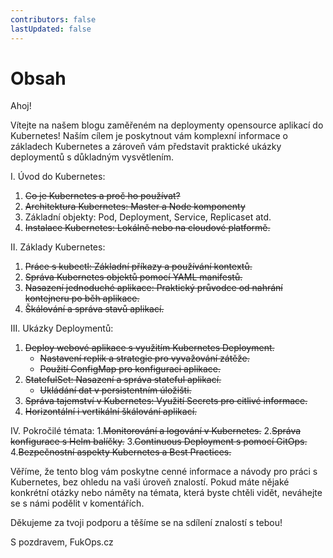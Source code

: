 ```yaml
---
contributors: false
lastUpdated: false
---
```


# Obsah

Ahoj!

Vítejte na našem blogu zaměřeném na deploymenty opensource aplikací do Kubernetes! Naším cílem je poskytnout vám komplexní informace o základech Kubernetes a zároveň vám představit praktické ukázky deploymentů s důkladným vysvětlením.

I. Úvod do Kubernetes:
   1. ~~Co je Kubernetes a proč ho používat?~~
   2. ~~Architektura Kubernetes: Master a Node komponenty~~
   3. Základní objekty: Pod, Deployment, Service, Replicaset atd.
   4. ~~Instalace Kubernetes: Lokálně nebo na cloudové platformě.~~

II. Základy Kubernetes:
   1. ~~Práce s kubectl: Základní příkazy a používání kontextů.~~
   2. ~~Správa Kubernetes objektů pomocí YAML manifestů.~~
   3. ~~Nasazení jednoduché aplikace: Praktický průvodce od nahrání kontejneru po běh aplikace.~~
   4. ~~Škálování a správa stavů aplikací.~~

III. Ukázky Deploymentů:
   1. ~~Deploy webové aplikace s využitím Kubernetes Deployment.~~
      - ~~Nastavení replik a strategie pro vyvažování zátěže.~~
      - ~~Použití ConfigMap pro konfiguraci aplikace.~~
   2. ~~StatefulSet: Nasazení a správa stateful aplikací.~~
      - ~~Ukládání dat v persistentním úložišti.~~
   3. ~~Správa tajemství v Kubernetes: Využití Secrets pro citlivé informace.~~
   4. ~~Horizontální i vertikální škálování aplikací.~~

IV. Pokročilé témata:
   1.~~Monitorování a logování v Kubernetes.~~
   2.~~Správa konfigurace s Helm balíčky.~~
   3.~~Continuous Deployment s pomocí GitOps.~~
   4.~~Bezpečnostní aspekty Kubernetes a Best Practices.~~

Věříme, že tento blog vám poskytne cenné informace a návody pro práci s Kubernetes, bez ohledu na vaši úroveň znalostí. Pokud máte nějaké konkrétní otázky nebo náměty na témata, která byste chtěli vidět, neváhejte se s námi podělit v komentářích.

Děkujeme za tvoji podporu a těšíme se na sdílení znalostí s tebou!

S pozdravem,
FukOps.cz